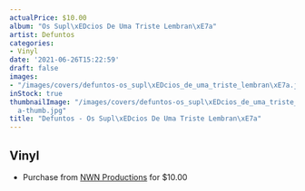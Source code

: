 ```yaml
---
actualPrice: $10.00
album: "Os Supl\xEDcios De Uma Triste Lembran\xE7a"
artist: Defuntos
categories:
- Vinyl
date: '2021-06-26T15:22:59'
draft: false
images:
- "/images/covers/defuntos-os_supl\xEDcios_de_uma_triste_lembran\xE7a.jpg"
inStock: true
thumbnailImage: "/images/covers/defuntos-os_supl\xEDcios_de_uma_triste_lembran\xE7\
  a-thumb.jpg"
title: "Defuntos - Os Supl\xEDcios De Uma Triste Lembran\xE7a"
---
```


## Vinyl
* Purchase from [NWN Productions](http://shop.nwnprod.com/index.php?route=product/product&path=76&product_id=14772&sort=pd.name&order=ASC) for $10.00
